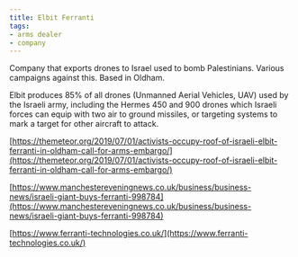 ```yaml
---
title: Elbit Ferranti
tags:
- arms dealer
- company
---
```

Company that exports drones to Israel used to bomb Palestinians. Various campaigns against this. Based in Oldham.

  

Elbit produces 85% of all drones (Unmanned Aerial Vehicles, UAV) used by the Israeli army, including the Hermes 450 and 900 drones which Israeli forces can equip with two air to ground missiles, or targeting systems to mark a target for other aircraft to attack.

  

[https://themeteor.org/2019/07/01/activists-occupy-roof-of-israeli-elbit-ferranti-in-oldham-call-for-arms-embargo/](https://themeteor.org/2019/07/01/activists-occupy-roof-of-israeli-elbit-ferranti-in-oldham-call-for-arms-embargo/)

  

[https://www.manchestereveningnews.co.uk/business/business-news/israeli-giant-buys-ferranti-998784](https://www.manchestereveningnews.co.uk/business/business-news/israeli-giant-buys-ferranti-998784)

  

[https://www.ferranti-technologies.co.uk/](https://www.ferranti-technologies.co.uk/)